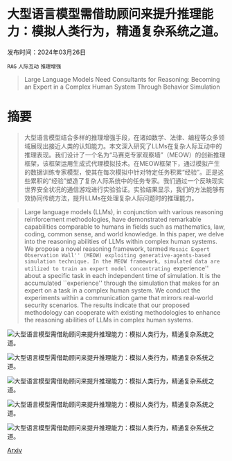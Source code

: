 # 大型语言模型需借助顾问来提升推理能力：模拟人类行为，精通复杂系统之道。

发布时间：2024年03月26日

`RAG` `人际互动` `推理增强`

> Large Language Models Need Consultants for Reasoning: Becoming an Expert in a Complex Human System Through Behavior Simulation

# 摘要

> 大型语言模型结合多样的推理增强手段，在诸如数学、法律、编程等众多领域展现出接近人类的认知能力。本文深入研究了LLMs在复杂人际互动中的推理表现。我们设计了一个名为“马赛克专家观察墙”（MEOW）的创新推理框架，该框架运用生成式代理模拟技术。在MEOW框架下，通过模拟产生的数据训练专家模型，使其在每次模拟中针对特定任务积累“经验”。正是这些累积的“经验”塑造了复杂人际系统中的任务专家。我们通过一个反映现实世界安全状况的通信游戏进行实验验证。实验结果显示，我们的方法能够有效协同传统方法，提升LLMs在处理复杂人际问题时的推理能力。

> Large language models (LLMs), in conjunction with various reasoning reinforcement methodologies, have demonstrated remarkable capabilities comparable to humans in fields such as mathematics, law, coding, common sense, and world knowledge. In this paper, we delve into the reasoning abilities of LLMs within complex human systems. We propose a novel reasoning framework, termed ``Mosaic Expert Observation Wall'' (MEOW) exploiting generative-agents-based simulation technique. In the MEOW framework, simulated data are utilized to train an expert model concentrating ``experience'' about a specific task in each independent time of simulation. It is the accumulated ``experience'' through the simulation that makes for an expert on a task in a complex human system. We conduct the experiments within a communication game that mirrors real-world security scenarios. The results indicate that our proposed methodology can cooperate with existing methodologies to enhance the reasoning abilities of LLMs in complex human systems.

![大型语言模型需借助顾问来提升推理能力：模拟人类行为，精通复杂系统之道。](../../../paper_images/2403.18230/MW.png)

![大型语言模型需借助顾问来提升推理能力：模拟人类行为，精通复杂系统之道。](../../../paper_images/2403.18230/x1.png)

![大型语言模型需借助顾问来提升推理能力：模拟人类行为，精通复杂系统之道。](../../../paper_images/2403.18230/HG.png)

![大型语言模型需借助顾问来提升推理能力：模拟人类行为，精通复杂系统之道。](../../../paper_images/2403.18230/EM.png)

![大型语言模型需借助顾问来提升推理能力：模拟人类行为，精通复杂系统之道。](../../../paper_images/2403.18230/x2.png)

[Arxiv](https://arxiv.org/abs/2403.18230)